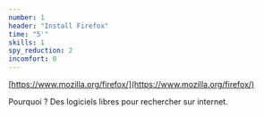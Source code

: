 ```yaml
---
number: 1
header: "Install Firefox"
time: "5'"
skills: 1
spy_reduction: 2 
incomfort: 0
---
```

[https://www.mozilla.org/firefox/](https://www.mozilla.org/firefox/)

Pourquoi ? Des logiciels libres pour rechercher sur internet.

